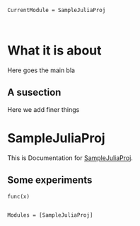 ```@meta
CurrentModule = SampleJuliaProj



```
# What it is about
Here goes the main bla
## A susection
Here we add finer things

# SampleJuliaProj

This is Documentation for [SampleJuliaProj](https://github.com/nivupai/SampleJuliaProj.jl).

## Some experiments
```@docs
func(x)
```

```@index
```

```@autodocs
Modules = [SampleJuliaProj]
```
